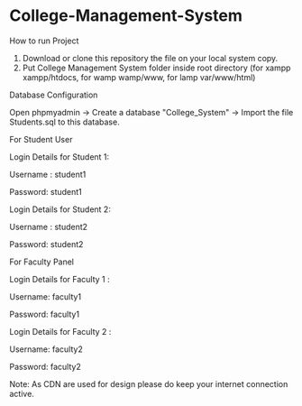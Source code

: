 # College-Management-System

How to run Project
1. Download or clone this repository the file on your local system copy.
2. Put College Management System folder inside root directory (for xampp xampp/htdocs, for wamp wamp/www, for lamp var/www/html)

Database Configuration

Open phpmyadmin -> Create a database "College_System" ->
Import the file Students.sql to this database.

For Student User

Login Details for Student 1:

Username : student1 

Password: student1

Login Details for Student 2:

Username : student2

Password: student2

For Faculty Panel

Login Details for Faculty 1 :

Username: faculty1

Password: faculty1

Login Details for Faculty 2 :

Username: faculty2

Password: faculty2

Note: As CDN are used for design please do keep your internet connection active.
